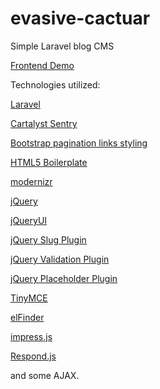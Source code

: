 evasive-cactuar
===============

Simple Laravel blog CMS

[Frontend Demo](http://czarnodziej.sanfre.eu/)

Technologies utilized:

[Laravel](http://laravel.com/)

[Cartalyst Sentry](https://github.com/cartalyst/sentry)

[Bootstrap pagination links styling](http://getbootstrap.com/2.3.2/)

[HTML5 Boilerplate](https://github.com/h5bp/html5-boilerplate)

[modernizr](http://modernizr.com/)


[jQuery](http://jquery.com/)

[jQueryUI](http://jqueryui.com/)

[jQuery Slug Plugin](https://github.com/diegok/slugit-jquery)

[jQuery Validation Plugin](http://bassistance.de/jquery-plugins/jquery-plugin-validation/)

[jQuery Placeholder Plugin](https://github.com/mathiasbynens/jquery-placeholder)

[TinyMCE](http://www.tinymce.com/)

[elFinder](http://elfinder.org/)

[impress.js](https://github.com/bartaz/impress.js/)

[Respond.js](https://github.com/scottjehl/Respond)

and some AJAX.
